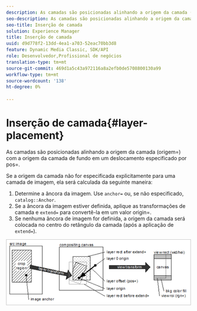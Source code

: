 ```yaml
---
description: As camadas são posicionadas alinhando a origem da camada (origem=) com a origem da camada de fundo em um deslocamento especificado por pos=.
seo-description: As camadas são posicionadas alinhando a origem da camada (origem=) com a origem da camada de fundo em um deslocamento especificado por pos=.
seo-title: Inserção de camada
solution: Experience Manager
title: Inserção de camada
uuid: d9d778f2-13dd-4ea1-a703-52eac70bb3d8
feature: Dynamic Media Classic, SDK/API
role: Desenvolvedor,Profissional de negócios
translation-type: tm+mt
source-git-commit: 469d1a5c43a972116a8a2efb0de5708800130a99
workflow-type: tm+mt
source-wordcount: '138'
ht-degree: 0%

---
```



# Inserção de camada{#layer-placement}

As camadas são posicionadas alinhando a origem da camada (origem=) com a origem da camada de fundo em um deslocamento especificado por pos=.

Se a origem da camada não for especificada explicitamente para uma camada de imagem, ela será calculada da seguinte maneira:

1. Determine a âncora da imagem. Use `anchor=` ou, se não especificado, `catalog::Anchor`.
1. Se a âncora da imagem estiver definida, aplique as transformações de camada e `extend=` para convertê-la em um valor origin=.
1. Se nenhuma âncora de imagem for definida, a origem da camada será colocada no centro do retângulo da camada (após a aplicação de `extend=`).

![](assets/layerplacement.png)

